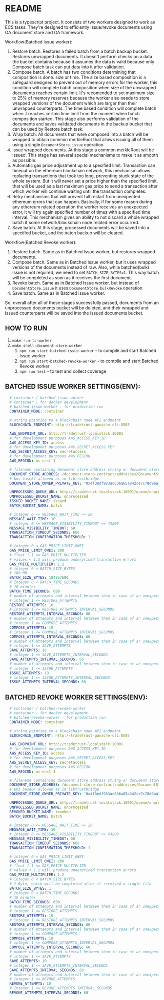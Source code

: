 # README

This is a typescript project. It consists of two workers designed to work as ECS tasks. They're designed to efficiently issue/revoke documents using OA document store and OA framework.

Workflow(Batched Issue worker):
1. Restore batch. Restores a failed batch from a batch backup bucket. Restores unwrapped documents. It doesn't perform checks on a data the bucket contains because it assumes the data is valid because only Compose batch task can put data into it after validation.
1. Compose batch. A batch has two conditions determining that composition is done: size or time. The size based composition is a safeguard designed to prevent out of memory errors for the worker, this condition will complete batch composition when size of the unwrapped documents reaches certain limit. It's recomended to set maximum size to 25% of memory reserves because the worker also needs to store wrapped versions of the document which are larger than their unwrapped counterparts. The time based condition will complete batch when it reaches certain time limit from the moment when batch composition started. This stage also performs validation of the documents and saves validated documents in the backup bucket that can be used by Restore batch task.
1. Wrap batch. All documents that were composed into a batch will be wrapped to obtain common merkleRoot that allows issuing all of them using a single ```DocumentStore.issue``` operation.
1. Issue wrapped documents. At this stage a common merkleRoot will be issued. This stage has several special mechanisms to make it as smooth as possible:
  1. Automatic gas price adjustment up to a specified limit. Transaction can timeout on the ethereum blockchain network, this mechanism allows replacing transactions that took too long, preventing stuck state of the whole system. But it will never set a price higher than the specified limit, that will be used as a last maximum gas price to send a transaction after which worker will continue waiting until the transaction completes.
  1. Retry mechanisms that will prevent full restart from unexpected ethereum errors that can happen. Basically, if for some reason during any ethereum related operation the worker receives an unexpected error, it will try again specified number of times with a specified time interval. This mechanism gives an ability to not discard a whole wrapped batch if some network/blockchain node related error occurred.
1. Save batch. At this stage, processed documents will be saved into a specified bucket, and the batch backup will be cleared.

Workflow(Batched Revoke worker):
1. Restore batch. Same as in Batched Issue worker, but restores wrapped documents.
1. Compose batch. Same as in Batched Issue worker, but it uses wrapped versions of the documents instead of raw. Also, while batched(bulk) issue is not required, we need to set ```BATCH_SIZE_BYTES=1```. This way batch will be completed as soon as it receives the first document.
1. Revoke batch. Same as in Batched Issue worker, but instead of ```DocumentStore.issue``` it uses ```DocumentStore.bulkRevoke``` operation.
1. Save batch. Same as in Batched Issue worker.

So, overall after all of these stages successfully passed, documents from an unprocessed documents bucket will be deleted, and their wrapped and issued counterparts will be saved into the issued documents bucket.

## HOW TO RUN
1. ```make run-ts-worker```
1. ```make shell-document-store-worker```
    1. ```npm run start-batched-issue-worker``` - to compile and start Batched Issue worker
    1. ```npm run start-batched-revoke-worker``` - to compile and start Batched Revoke worker
    1. ```npm run test``` - to test and collect coverage

## BATCHED ISSUE WORKER SETTINGS(ENV):
```yaml
  # container / batched-issue-worker
  # container - for docker development
  # batched-issue-worker - for production run
  CONTAINER_MODE: container

  # string pointing to a blockchain node API endpoint
  BLOCKCHAIN_ENDPOINT: http://tradetrust-ganache-cli:8585

  AWS_ENDPOINT_URL: http://tradetrust-localstack:10001
  # for development purposes AWS_ACCESS_KEY_ID
  AWS_ACCESS_KEY_ID: access
  # for development purposes AWS_SECRET_ACCESS_KEY
  AWS_SECRET_ACCESS_KEY: secretaccess
  # for development purposes AWS_REGION
  AWS_REGION: us-east-1

  # filename containing document store address string or document store address string
  DOCUMENT_STORE_ADDRESS: /document-store-contract/addresses/DocumentStore.local.dev.address
  # kms base64 allowed as in libtrustbridge
  DOCUMENT_STORE_OWNER_PRIVATE_KEY: "0x4f3edf983ac636a65a842ce7c78d9aa706d3b113bce9c46f30d7d21715b23b1d"

  UNPROCESSED_QUEUE_URL: http://tradetrust-localstack:10001/queue/unprocessed
  UNPROCESSED_BUCKET_NAME: unprocessed
  ISSUED_BUCKET_NAME: issued
  BATCH_BUCKET_NAME: batch

  # integer 0 <= MESSAGE_WAIT_TIME <= 20
  MESSAGE_WAIT_TIME: 10
  # integer 0 <= MESSAGE_VISIBILITY_TIMEOUT <= 43200
  MESSAGE_VISIBILITY_TIMEOUT: 60
  TRANSACTION_TIMEOUT_SECONDS: 600
  TRANSACTION_CONFIRMATION_THRESHOLD: 1

  # integer 0 < GAS_PRICE_LIMIT_GWEI
  GAS_PRICE_LIMIT_GWEI: 200
  # float 1.1 <= GAS_PRICE_MULTIPLIER
  # values < 1.1 will produce underpriced transaction errors
  GAS_PRICE_MULTIPLIER: 1.2
  # integer 0 < BATCH_SIZE_BYTES
  # 100 MB
  BATCH_SIZE_BYTES: 104857600
  # integer 0 < BATCH_TIME_SECONDS
  # 10 minutes
  BATCH_TIME_SECONDS: 600
  # number of attempts and interval between them in case of an unexpected error in RestoreBatch task
  # integer 1 <= RESTORE_ATTEMPTS
  RESTORE_ATTEMPTS: 10
  # integer 1 <= RESTORE_ATTEMPTS_INTERVAL_SECONDS
  RESTORE_ATTEMPTS_INTERVAL_SECONDS: 60
  # number of attempts and interval between them in case of an unexpected error in ComposeBatch task
  # integer 1 <= COMPOSE_ATTEMPTS
  COMPOSE_ATTEMPTS: 10
  # integer 1 <= COMPOSE_ATTEMPTS_INTERVAL_SECONDS
  COMPOSE_ATTEMPTS_INTERVAL_SECONDS: 60
  # number of attempts and interval between them in case of an unexpected error in SaveIssuedBatch task
  # integer 1 <= SAVE_ATTEMPTS
  SAVE_ATTEMPTS: 10
  # integer 1 <= SAVE_ATTEMPTS_INTERVAL_SECONDS
  SAVE_ATTEMPTS_INTERVAL_SECONDS: 60
  # number of attempts and interval between them in case of an unexpected error in IssueBatch task
  # integer 1 <= ISSUE_ATTEMPTS
  ISSUE_ATTEMPTS: 10
  # integer 1 <= ISSUE_ATTEMPTS_INTERVAL_SECONDS
  ISSUE_ATTEMPTS_INTERVAL_SECONDS: 60
```

## BATCHED REVOKE WORKER SETTINGS(ENV):
```yaml
  # container / batched-revoke-worker
  # container - for docker development
  # batched-revoke-worker - for production run
  CONTAINER_MODE: container

  # string pointing to a blockchain node API endpoint
  BLOCKCHAIN_ENDPOINT: http://tradetrust-ganache-cli:8585

  AWS_ENDPOINT_URL: http://tradetrust-localstack:10001
  # for development purposes AWS_ACCESS_KEY_ID
  AWS_ACCESS_KEY_ID: access
  # for development purposes AWS_SECRET_ACCESS_KEY
  AWS_SECRET_ACCESS_KEY: secretaccess
  # for development purposes AWS_REGION
  AWS_REGION: us-east-1

  # filename containing document store address string or document store address string
  DOCUMENT_STORE_ADDRESS: /document-store-contract/addresses/DocumentStore.local.dev.address
  # kms base64 allowed as in libtrustbridge
  DOCUMENT_STORE_OWNER_PRIVATE_KEY: "0x4f3edf983ac636a65a842ce7c78d9aa706d3b113bce9c46f30d7d21715b23b1d"

  UNPROCESSED_QUEUE_URL: http://tradetrust-localstack:10001/queue/unprocessed
  UNPROCESSED_BUCKET_NAME: unprocessed
  REVOKED_BUCKET_NAME: revoked
  BATCH_BUCKET_NAME: batch

  # integer 0 <= MESSAGE_WAIT_TIME <= 20
  MESSAGE_WAIT_TIME: 10
  # integer 0 <= MESSAGE_VISIBILITY_TIMEOUT <= 43200
  MESSAGE_VISIBILITY_TIMEOUT: 60
  TRANSACTION_TIMEOUT_SECONDS: 600
  TRANSACTION_CONFIRMATION_THRESHOLD: 1

  # integer 0 < GAS_PRICE_LIMIT_GWEI
  GAS_PRICE_LIMIT_GWEI: 200
  # float 1.1 <= GAS_PRICE_MULTIPLIER
  # values < 1.1 will produce underpriced transaction errors
  GAS_PRICE_MULTIPLIER: 1.2
  # integer 0 < BATCH_SIZE_BYTES
  # 1 Byte, batch will be completed after it received a single file
  BATCH_SIZE_BYTES: 1
  # integer 0 < BATCH_TIME_SECONDS
  # 10 minutes
  BATCH_TIME_SECONDS: 600
  # number of attempts and interval between them in case of an unexpected error in RestoreBatch task
  # integer 1 <= RESTORE_ATTEMPTS
  RESTORE_ATTEMPTS: 10
  # integer 1 <= RESTORE_ATTEMPTS_INTERVAL_SECONDS
  RESTORE_ATTEMPTS_INTERVAL_SECONDS: 60
  # number of attempts and interval between them in case of an unexpected error in ComposeBatch task
  # integer 1 <= COMPOSE_ATTEMPTS
  COMPOSE_ATTEMPTS: 10
  # integer 1 <= COMPOSE_ATTEMPTS_INTERVAL_SECONDS
  COMPOSE_ATTEMPTS_INTERVAL_SECONDS: 60
  # number of attempts and interval between them in case of an unexpected error in SaveIssuedBatch task
  # integer 1 <= SAVE_ATTEMPTS
  SAVE_ATTEMPTS: 10
  # integer 1 <= SAVE_ATTEMPTS_INTERVAL_SECONDS
  SAVE_ATTEMPTS_INTERVAL_SECONDS: 60
  # number of attempts and interval between them in case of an unexpected error in IssueBatch task
  # integer 1 <= REVOKE_ATTEMPTS
  REVOKE_ATTEMPTS: 10
  # integer 1 <= REVOKE_ATTEMPTS_INTERVAL_SECONDS
  REVOKE_ATTEMPTS_INTERVAL_SECONDS: 60
```
